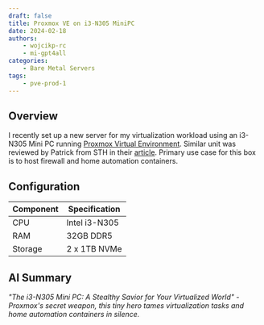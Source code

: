 ```yaml
---
draft: false
title: Proxmox VE on i3-N305 MiniPC
date: 2024-02-18
authors:
    - wojcikp-rc
    - mi-gpt4all
categories:
    - Bare Metal Servers
tags:
    - pve-prod-1
---
```

## Overview

I recently set up a new server for my virtualization workload using an i3-N305 Mini PC running [Proxmox Virtual Environment](https://www.proxmox.com/en/proxmox-virtual-environment/overview). Similar unit was reviewed by Patrick from STH in their [article](https://www.servethehome.com/almost-a-decade-in-the-making-our-fanless-intel-i3-n305-2-5gbe-firewall-review). Primary use case for this box is to host firewall and home automation containers.

## Configuration

Component | Specification
---|---
CPU | Intel i3-N305
RAM | 32GB DDR5
Storage | 2 x 1TB NVMe

## AI Summary

_"The i3-N305 Mini PC: A Stealthy Savior for Your Virtualized World" - Proxmox's secret weapon, this tiny hero tames virtualization tasks and home automation containers in silence._
